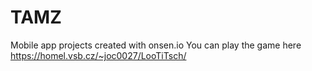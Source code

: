 # TAMZ
Mobile app projects created with onsen.io
You can play the game here https://homel.vsb.cz/~joc0027/LooTiTsch/
